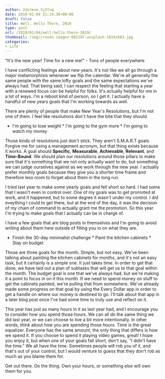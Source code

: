 ```yaml
---
author: 2dsteve_ty3fxq
date: 2019-01-04 21:15:36+00:00
draft: false
title: Well, Hello There, 2019
type: post
url: /2019/01/04/well-hello-there-2019/
thumbnail: /img//roven-images-601197-unsplash-1024x683.jpg
categories:
- Life
---
```







"It's the new year! Time for a new me!" - Tons of people everywhere







I have conflicting feelings about new years. It's not like we all go through a major metamorphisis whenever we flip the calendar. We're all generally the same people with the same lofty goals and the same expectations we've always had. That being said, I can respect the feeling that starting a year with a renewed focus can be helpful for folks. It's actually helpful for me in a lot of ways. I'm a reboot kind of person, so I get it. I actually have a handful of new years goals that I'm working towards as well.







There are plenty of people that make New Year's Resolutions, but I'm not one of them. I feel like resolutions don't have the bite that they should.





  * I'm going to lose weight  * I'm going to the gym more  * I'm going to watch my money











Those kinds of resolutions just don't stick. They aren't S.M.A.R.T goals. Forgive me for using a management acronym, but that thing exists because it works. A goal should **Specific**, **Measurable**, **Achievable**, **Relevant**, and **Time-Bound**. We should plan our resolutions around those pillars to make sure that it's something that we not only actually want to do, but something we can judge ourselves against as we work through the new year. I actually prefer monthly goals because they give you a shorter time frame and therefore less room to forget about them in the long run. 







I tried last year to make some yearly goals and fell short so hard. I had some that I wasn't even in control over. One of my goals was to get promoted at work, and it happened, but to some degree it wasn't under my control. I did eveything I could to get there, but at the end of the day, it was the decision of my chain of command to actually grant me the promotion. So this year I'm trying to make goals that I actually can be in charge of.







I have a few goals that are blog posts in themselves and I'm going to avoid writing about them here outside of filling you in on what they are.





  * Finish the 30-day minimalist challenge  * Paint the kitchen cabinets  * Stay on budget











Those are three goals for the month. Simple, but not easy. We've been talking about painting the kitchen cabinets for months, and it's not an easy task, but it certainly is a simple one. It just takes time. In order to get that done, we have laid out a plan of subtasks that will get us to that goal within the month. The budget goal is one that we've always had, but we're making it a point to focus in on it this month. If we need to spend money on stuff to get the cabinets painted, we're pulling that from somewhere. We've already made some progress on that goal by using the Every Dollar app in order to get a handle on where our money is destined to go. I'll talk about that app in a later blog post once I've had some time to truly use and reflect on it. 







This year has just as many hours in it as last year had, and I encourage you to consider how you spend those hours. We can all do the same thing we did last year, or we can choose to live a bit more intentionally. In other words, _think_ about how you are spending those hours. Time is the great equalizer. Everyone has the same amount, the only thing that differs is how we spend it. If you choose to spend it playing video games, great! I hope you enjoy it, but when one of your goals fall short, don't say, "I didn't have the time." We all have the time. Sometimes people will rob you of it, and that's out of your control, but I would venture to guess that they don't rob as much as you blame them for. 







Get out there. Do the thing. Own your hours, or something else will own them for you.



